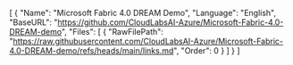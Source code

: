 [
  {
    "Name": "Microsoft Fabric 4.0 DREAM Demo",
    "Language": "English",
    "BaseURL": "https://github.com/CloudLabsAI-Azure/Microsoft-Fabric-4.0-DREAM-demo",
    "Files": [
      {
        "RawFilePath": "https://raw.githubusercontent.com/CloudLabsAI-Azure/Microsoft-Fabric-4.0-DREAM-demo/refs/heads/main/links.md",
        "Order": 0
      }
    ]
  }
]
